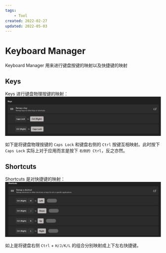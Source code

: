 ```yaml
---
tags:
    - Tool
created: 2022-02-27
updated: 2022-05-03
---
```


# Keyboard Manager

Keyboard Manager 用来进行键盘按键的映射以及快捷键的映射

## Keys

Keys 进行键盘物理按键的映射：
![](assets/Power%20Toys/image-20220503162413820.png)

如下是将键盘物理按键的 `Caps Lock` 和键盘右侧的 `Ctrl` 按键互相映射。此时按下 `Caps Lock` 实际上对于应用而言是按下 `右侧的 Ctrl`，反之亦然。

## Shortcuts

Shortcuts 是对快捷键的映射：
![](assets/Power%20Toys/image-20220503162722220.png)

如上是将键盘右侧 `Ctrl` + `H/J/K/L` 的组合分别映射成上下左右快捷键。